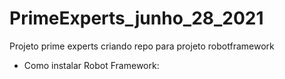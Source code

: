 # PrimeExperts_junho_28_2021
Projeto prime experts criando repo para projeto robotframework

- Como instalar Robot Framework:
